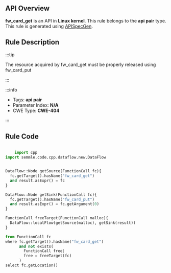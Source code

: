 ---
---


## API Overview
**fw_card_get** is an API in **Linux kernel**. This rule belongs to the **api pair** type. This rule is generated using [APISpecGen](../../tools/APISpecGen).
## Rule Description

:::tip

The resource acquired by fw_card_get must be properly released using fw_card_put

:::

:::info

- Tags: **api pair**
- Parameter Index: **N/A**
- CWE Type: **CWE-404**

:::

## Rule Code
```python

    import cpp
import semmle.code.cpp.dataflow.new.DataFlow


DataFlow::Node getSource(FunctionCall fc){
  fc.getTarget().hasName("fw_card_get")
  and result.asExpr() = fc
}

DataFlow::Node getSink(FunctionCall fc){
  fc.getTarget().hasName("fw_card_put")
  and result.asExpr() = fc.getArgument(0)
}

FunctionCall freeTarget(FunctionCall malloc){
  DataFlow::localFlow(getSource(malloc), getSink(result))
}

from FunctionCall fc
where fc.getTarget().hasName("fw_card_get")
      and not exists(
        FunctionCall free| 
        free = freeTarget(fc)
      )
select fc.getLocation()

    
```